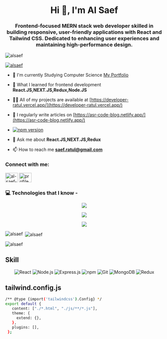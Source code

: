 <h1 align="center">Hi 👋, I'm Al Saef</h1>
<h3 align="center">Frontend-focused MERN stack web developer skilled in building responsive, user-friendly applications with React and Tailwind CSS. Dedicated to enhancing user experiences and maintaining high-performance design.</h3>

<p align="left"> <img src="https://komarev.com/ghpvc/?username=alsaef&label=Profile%20views&color=0e75b6&style=flat" alt="alsaef" /> </p>

<p align="left"> <a href="https://github.com/ryo-ma/github-profile-trophy"><img src="https://github-profile-trophy.vercel.app/?username=alsaef" alt="alsaef" /></a> </p>

- 🔭 I'm currently Studying Computer Science [My Portfolio](https://developer-ratul.vercel.app/)

- 🌱 What I learned for frontend development **React.JS,NEXT.JS,Redux,Node.JS**

- 👨‍💻 All of my projects are available at [https://developer-ratul.vercel.app/](https://developer-ratul.vercel.app/)

- 📝 I regularly write articles on [https://asr-code-blog.netlify.app/](https://asr-code-blog.netlify.app/)
  
- [![npm version](https://img.shields.io/npm/v/react-document-title-hook.svg)](https://www.npmjs.com/package/react-document-title-hook)
  
- 💬 Ask me about **React.JS,NEXT.JS,Redux**

- 📫 How to reach me **saef.ratul@gmail.com**

<h3 align="left">Connect with me:</h3>
<p align="left">
<a href="https://linkedin.com/in/al-saef-ratul-b0a380276/" target="blank"><img align="center" src="https://raw.githubusercontent.com/rahuldkjain/github-profile-readme-generator/master/src/images/icons/Social/linked-in-alt.svg" alt="al-saef-ratul-b0a380276/" height="30" width="40" /></a>
<a href="https://fb.com/profile.php?id=100064069724626" target="blank"><img align="center" src="https://raw.githubusercontent.com/rahuldkjain/github-profile-readme-generator/master/src/images/icons/Social/facebook.svg" alt="profile.php?id=100064069724626" height="30" width="40" /></a>
</p>

<h3 align="left">💻 Technologies that I know
- 
</h3>
<p align="center">
  <a href="https://skillicons.dev">
    <img src="https://skillicons.dev/icons?i=html,css,javascript,react,mongodb,postgres,py,typescript,figma&theme=dark" />
  </a>
</p>
<p align="center">
  <a href="https://skillicons.dev">
    <img src="https://skillicons.dev/icons?i=bootstrap,firebase,vite,tailwind,vscode,netlify,postman,git,firebase" />
  </a>
</p>
<p align="center">
  <a href="https://skillicons.dev">
    <img src="https://skillicons.dev/icons?i=nodejs,express,nextjs,redux,vercel,yarn,npm,github" />
  </a>
</p>
<p><img align="left" src="https://github-readme-stats.vercel.app/api/top-langs?username=alsaef&show_icons=true&locale=en&layout=compact&langs_count=10" alt="alsaef" /></p>

<p>&nbsp;<img align="center" src="https://github-readme-stats.vercel.app/api?username=alsaef&show_icons=true&locale=en" alt="alsaef" /></p>

<p><img align="center" src="https://github-readme-streak-stats.herokuapp.com/?user=alsaef&" alt="alsaef" /></p>

## Skill
<p align="center">
  <img src="https://img.shields.io/badge/React-20232A?style=for-the-badge&logo=react&logoColor=61DAFB" alt="React" />
<img src="https://img.shields.io/badge/Node.js-339933?style=for-the-badge&logo=nodedotjs&logoColor=white" alt="Node.js" />
<img src="https://img.shields.io/badge/Express.js-000000?style=for-the-badge&logo=express&logoColor=white" alt="Express.js" />
<img src="https://img.shields.io/badge/npm-CB3837?style=for-the-badge&logo=npm&logoColor=white" alt="npm" />
<img src="https://img.shields.io/badge/Git-F05032?style=for-the-badge&logo=git&logoColor=white" alt="Git" />
<img src="https://img.shields.io/badge/MongoDB-47A248?style=for-the-badge&logo=mongodb&logoColor=white" alt="MongoDB" />
<img src="https://img.shields.io/badge/Redux-764ABC?style=for-the-badge&logo=redux&logoColor=white" alt="Redux" />



</p>

 
## tailwind.config.js

 ```bash
/** @type {import('tailwindcss').Config} */
export default {
    content: ["./*.html", "./js/**/*.js"],
    theme: {
      extend: {},
    },
    plugins: [],
  };
  
